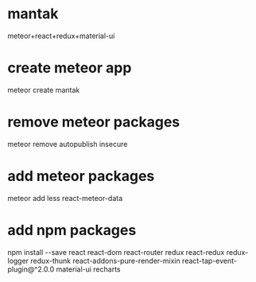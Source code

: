 # mantak
meteor+react+redux+material-ui

# create meteor app
meteor create mantak

# remove meteor packages
meteor remove autopublish insecure

# add meteor packages
meteor add less react-meteor-data

# add npm packages
npm install --save
react
react-dom
react-router
redux
react-redux
redux-logger
redux-thunk
react-addons-pure-render-mixin
react-tap-event-plugin@^2.0.0
material-ui
recharts
